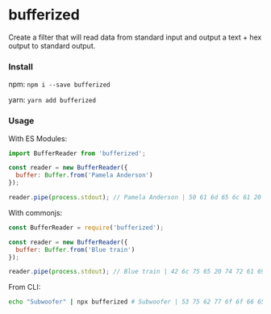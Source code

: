 # bufferized
Create a filter that will read data from standard input and output a text + hex output to standard output.

### Install
npm: `npm i --save bufferized`

yarn: `yarn add bufferized`

### Usage
With ES Modules:
```javascript
import BufferReader from 'bufferized';

const reader = new BufferReader({
  buffer: Buffer.from('Pamela Anderson')
});

reader.pipe(process.stdout); // Pamela Anderson | 50 61 6d 65 6c 61 20 41 6e 64 65 72 73 6f 6e
```

With commonjs:
```javascript
const BufferReader = require('bufferized');

const reader = new BufferReader({
  buffer: Buffer.from('Blue train')
});

reader.pipe(process.stdout); // Blue train | 42 6c 75 65 20 74 72 61 69 6e
```

From CLI:
```bash
echo "Subwoofer" | npx bufferized # Subwoofer | 53 75 62 77 6f 6f 66 65 72
```